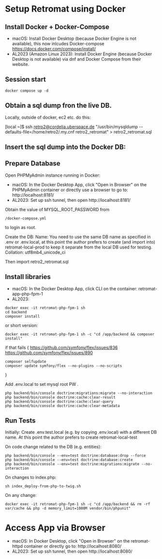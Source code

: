 # Setup Retromat using Docker

## Install Docker + Docker-Compose

* macOS: Install Docker Desktop (because Docker Engine is not available), this now inlcudes Docker-compose https://docs.docker.com/compose/install/
* AL2023 (Amazon Linux 2023): Install Docker Engine (because Docker Desktop is not available) via dnf and Docker Compose from their website.

## Session start 

```
docker compose up -d
```

## Obtain a sql dump fron the live DB.

Locally, outside of docker, ec2 etc. do this:

[local ~]$ ssh retro2@cordelia.uberspace.de "/usr/bin/mysqldump --defaults-file=/home/retro2/.my.cnf retro2_retromat" > retro2_retromat.sql

## Insert the sql dump into the Docker DB:

## Prepare Database

Open PHPMyAdmin instance running in Docker:

* macOS: In the Docker Desktop App, click "Open in Browser" on the PHPMyAdmin container or directly use a browser to go to: http://localhost:8181/
* AL2023: Set up ssh tunnel, then open http://localhost:8181/

Obtain the value of MYSQL_ROOT_PASSWORD from

```
/docker-compose.yml
```

to login as root.

Create the DB: 
Name: You need to use the same DB name as specified in 
.env or .env.local, at this point the author prefers to create (and import into)
retromat-local-prod to keep it separate from the local DB used for testing.
Collation: utf8mb4_unicode_ci

Then import retro2_retromat.sql 

## Install libraries

* macOS: In the Docker Desktop App, click CLI on the container: retromat-app-php-fpm-1
* AL2023:

```
docker exec -it retromat-php-fpm-1 sh
cd backend
composer install
```

or short version:

```
docker exec -it retromat-php-fpm-1 sh -c "cd /app/backend && composer install"
```

if that fails {
https://github.com/symfony/flex/issues/836
https://github.com/symfony/flex/issues/890
```
composer selfupdate
composer update symfony/flex --no-plugins --no-scripts
```
}

Add .env.local to set mysql root PW .

```
php backend/bin/console doctrine:migrations:migrate --no-interaction
php backend/bin/console doctrine:cache:clear-result
php backend/bin/console doctrine:cache:clear-query
php backend/bin/console doctrine:cache:clear-metadata
```

## Run Tests
Initially:
Create .env.test.local (e.g. by copying .env.local) with a different DB name. 
At this point the author prefers to create retromat-local-test

On code change related to the DB (e.g. entities):

```
php backend/bin/console --env=test doctrine:database:drop --force
php backend/bin/console --env=test doctrine:database:create
php backend/bin/console --env=test doctrine:migrations:migrate --no-interaction
```

On changes to index.php:

```
sh index_deploy-from-php-to-twig.sh
```

On any change:

```
docker exec -it retromat-php-fpm-1 sh -c "cd /app/backend && rm -rf var/cache && php -d memory_limit=1000M vendor/bin/phpunit"
```

# Access App via Browser
* macOS: In Docker Desktop, click "Open in Browser" on the retromat-httpd container or directly go to: http://localhost:8080/
* AL2023: Set up ssh tunnel, then open http://localhost:8080/
